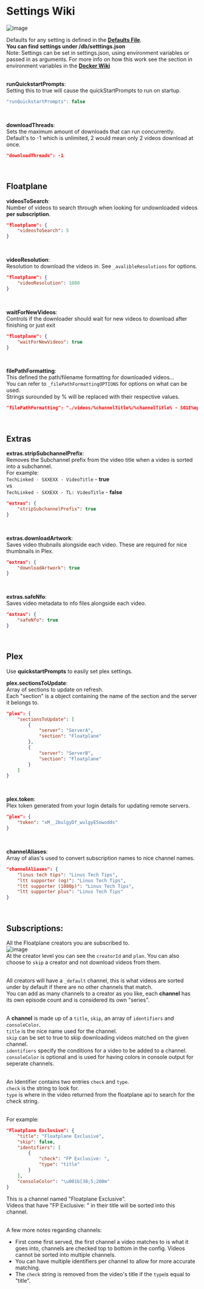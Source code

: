 # Settings Wiki
![image](https://user-images.githubusercontent.com/6373693/115116213-953f8b80-9fec-11eb-9633-08518331aa27.png)<br>

Defaults for any setting is defined in the **[Defaults File](https://github.com/Inrixia/Floatplane-Downloader/blob/master/src/lib/defaults.ts)**.<br>
**You can find settings under /db/setttings.json**<br>
Note: Settings can be set in settings.json, using environment variables or passed in as arguments.
For more info on how this work see the section in environment variables in the **[Docker Wiki](https://github.com/Inrixia/Floatplane-Downloader/blob/master/wiki/docker.md)**
<br><br>

**runQuickstartPrompts**:<br>
Setting this to true will cause the quickStartPrompts to run on startup.
```ts
"runQuickstartPrompts": false
```
<br>

**downloadThreads**:<br>
Sets the maximum amount of downloads that can run concurrently. Default's to -1 which is unlimited, 2 would mean only 2 videos download at once.<br>
```json
"downloadThreads": -1
```
<br>

## Floatplane

**videosToSearch**:<br>
Number of videos to search through when looking for undownloaded videos **per subscription**.<br>
```json
"floatplane": {
    "videosToSearch": 5
}
```
<br>

**videoResolution**:<br>
Resolution to download the videos in. See `_avalibleResolutions` for options.<br>
```json 
"floatplane": {
    "videoResolution": 1080
}
```
<br>

**waitForNewVideos**:<br>
Controls if the downloader should wait for new videos to download after finishing or just exit<br>
```json
"floatplane": {
    "waitForNewVideos": true
}
```
<br>

**filePathFormatting**:<br>
This defined the path/filename formatting for downloaded videos...<br>
You can refer to `_filePathFormattingOPTIONS` for options on what can be used.<br>
Strings surounded by % will be replaced with their respective values.<br>
```json 
"filePathFormatting": "./videos/%channelTitle%/%channelTitle% - S01E%episodeNumber% - %videoTitle%"
```
<br>

## Extras

**extras.stripSubchannelPrefix**:<br>
Removes the Subchannel prefix from the video title when a video is sorted into a subchannel.<br>
For example:<br>
`TechLinked - SXXEXX - VideoTitle`  -  **true**<br>
vs
<br>
`TechLinked - SXXEXX - TL: VideoTitle`  -  **false**
```json
"extras": {
    "stripSubchannelPrefix": true
}
```
<br>

**extras.downloadArtwork**:<br>
Saves video thubnails alongside each video. These are required for nice thumbnails in Plex.<br>
```json
"extras": {
    "downloadArtwork": true
}
```
<br>

**extras.safeNfo**:<br>
Saves video metadata to nfo files alongside each video.<br>
```json 
"extras": {
    "safeNfo": true
}
```
<br>

## Plex
Use **quickstartPrompts** to easily set plex settings.

**plex.sectionsToUpdate**:<br>
Array of sections to update on refresh.<br>
Each "section" is a object containing the name of the section and the server it belongs to.<br>
```json 
"plex": {
    "sectionsToUpdate": [
        {
            "server": "ServerA",
            "section": "Floatplane"
        },
        {
            "server": "ServerB",
            "section": "Floatplane"
        }
    ]
}
```
<br>

**plex.token**:<br>
Plex token generated from your login details for updating remote servers.<br>
```json 
"plex": {
    "token": "xM__2bulgyDf_wulgyE5owodds" 
}
```
<br>

**channelAliases**:<br>
Array of alias's used to convert subscription names to nice channel names.<br>
```json 
"channelAliases": {
    "linus tech tips": "Linus Tech Tips",
    "ltt supporter (og)": "Linus Tech Tips",
    "ltt supporter (1080p)": "Linus Tech Tips",
    "ltt supporter plus": "Linus Tech Tips"
}
```
<br>

## Subscriptions:
All the Floatplane creators you are subscribed to.<br>
![image](https://user-images.githubusercontent.com/6373693/115116013-86a4a480-9feb-11eb-828a-fe4fa8ba5cf9.png)<br>
At the creator level you can see the `creatorId` and `plan`. You can also choose to `skip` a creator and not download videos from them.<br>
<br>

All creators will have a `_default` channel, this is what videos are sorted under by default if there are no other channels that match.<br>
You can add as many channels to a creator as you like, each **channel** has its own episode count and is considered its own "series".<br>
<br>

A **channel** is made up of a `title`, `skip`, an array of `identifiers` and `consoleColor`.<br>
`title` is the nice name used for the channel.<br>
`skip` can be set to true to skip downloading videos matched on the given channel.<br>
`identifiers` specify the conditions for a video to be added to a channel.<br>
`consoleColor` is optional and is used for having colors in console output for seperate channels.<br>
<br>

An Identifier contains two entries `check` and `type`.<br>
`check` is the string to look for.<br>
`type` is where in the video returned from the floatplane api to search for the check string.<br>
<br>

For example:
```json
"Floatplane Exclusive": {
    "title": "Floatplane Exclusive",
    "skip": false,
    "identifiers": [
        {
            "check": "FP Exclusive: ",
            "type": "title"
        }
    ],
    "consoleColor": "\u001b[38;5;200m"
}
```
This is a channel named "Floatplane Exclusive".<br>
Videos that have "FP Exclusive: " in their title will be sorted into this channel.<br>
<br>

A few more notes regarding channels:<br>
- First come first served, the first channel a video matches to is what it goes into, channels are checked top to bottom in the config. Videos cannot be sorted into multiple channels.
- You can have multiple identifiers per channel to allow for more accurate matching.
- The `check` string is removed from the video's title if the `type`is equal to "title".
